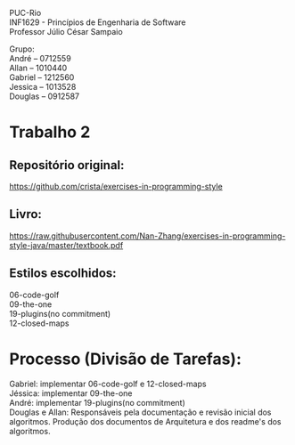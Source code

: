 PUC-Rio  
INF1629 - Princípios de Engenharia de Software  
Professor Júlio César Sampaio  

Grupo:  
André – 0712559  
Allan – 1010440  
Gabriel – 1212560  
Jessica – 1013528  
Douglas – 0912587  

# Trabalho 2

## Repositório original:
https://github.com/crista/exercises-in-programming-style

## Livro:
https://raw.githubusercontent.com/Nan-Zhang/exercises-in-programming-style-java/master/textbook.pdf

## Estilos escolhidos:
06-code-golf  
09-the-one   
19-plugins(no commitment)  
12-closed-maps  

# Processo (Divisão de Tarefas):
Gabriel: implementar 06-code-golf e 12-closed-maps  
Jéssica: implementar 09-the-one   
André: implementar 19-plugins(no commitment)  
Douglas e Allan: Responsáveis pela documentação e revisão inicial dos algoritmos. Produção dos documentos de Arquitetura e dos readme's dos algoritmos.  
